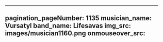 ------
pagination_pageNumber: 1135
musician_name: Vursatyl
band_name: Lifesavas
img_src: images/musician1160.png
onmouseover_src: 
------